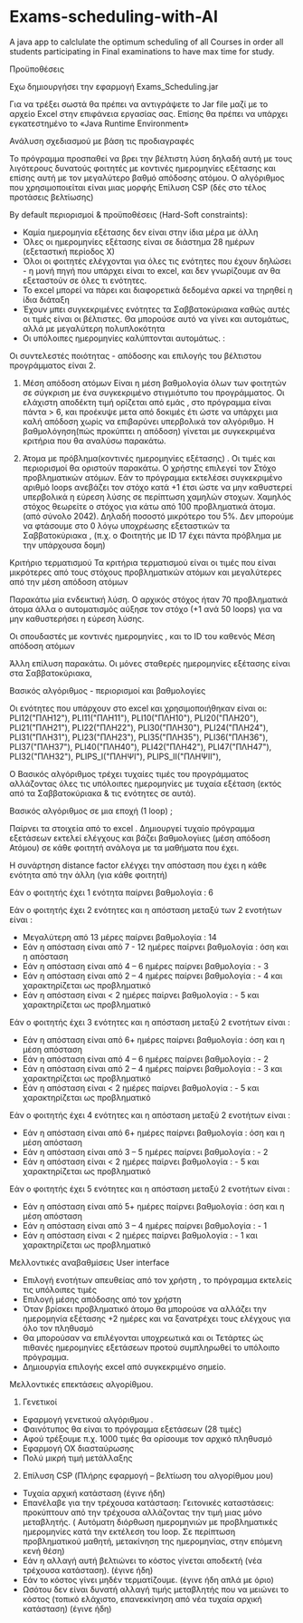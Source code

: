 # Exams-scheduling-with-AI
A java app to calclulate the optimum scheduling of all Courses in order all students participating in Final examinations to have max time for study.

Προϋποθέσεις

Eχω δημιουργήσει την εφαρμογή Exams_Scheduling.jar 

Για να τρέξει σωστά θα πρέπει να αντιγράψετε το Jar file μαζί με το αρχείο Excel στην επιφάνεια εργασίας σας.
Επίσης θα πρέπει να υπάρχει εγκατεστημένο το «Java Runtime Environment» 


Ανάλυση σχεδιασμού με βάση τις προδιαγραφές

Το πρόγραμμα προσπαθεί να βρει την βέλτιστη λύση δηλαδή αυτή με  τους λιγότερους δυνατούς φοιτητές με κοντινές ημερομηνίες εξέτασης και επίσης αυτή με τον μεγαλύτερο βαθμό απόδοσης ατόμου. O αλγόριθμος που χρησιμοποιείται είναι μιας μορφής Επίλυση CSP (δές στο τέλος προτάσεις βελτίωσης)

By default περιορισμοί & προϋποθέσεις (Hard-Soft constraints):

-	Καμία ημερομηνία εξέτασης δεν είναι στην ίδια μέρα με άλλη
-	Όλες οι ημερομηνίες εξέτασης είναι σε διάστημα 28 ημέρων (εξεταστική περίοδος Χ)
-	Όλοι οι φοιτητές ελέγχονται για όλες τις ενότητες που έχουν δηλώσει - η μονή πηγή που υπάρχει είναι το excel, και δεν γνωρίζουμε αν θα εξεταστούν σε όλες τι ενότητες.
-	Το excel μπορεί να πάρει και διαφορετικά δεδομένα αρκεί να τηρηθεί η ίδια διάταξη
-	Έχουν μπει συγκεκριμένες ενότητες τα Σαββατοκύριακα καθώς αυτές οι τιμές είναι οι βέλτιστες. Θα μπορούσε αυτό να γίνει και αυτομάτως, αλλά με μεγαλύτερη πολυπλοκότητα
-	Οι υπόλοιπες ημερομηνίες καλύπτονται αυτομάτως. :

Οι συντελεστές ποιότητας - απόδοσης και επιλογής του βέλτιστου προγράμματος είναι 2.

1)	Μέση απόδοση ατόμων
Είναι η μέση βαθμολογία όλων των φοιτητών σε σύγκριση με ένα συγκεκριμένο στιγμιότυπο του προγράμματος. Οι ελάχιστη αποδέκτη τιμή ορίζεται από εμάς , στο πρόγραμμα είναι πάντα > 6, και προέκυψε μετα από δοκιμές έτι ώστε να υπάρχει μια καλή απόδοση χωρίς να επιβαρύνει υπερβολικά τον αλγόριθμο.  Η βαθμολόγηση(πώς προκύπτει η απόδοση) γίνεται με συγκεκριμένα κριτήρια που θα αναλύσω παρακάτω.

2)	Άτομα με πρόβλημα(κοντινές ημερομηνίες εξέτασης) . 
Οι τιμές και περιορισμοί θα οριστούν παρακάτω. Ο χρήστης επιλεγεί τον Στόχο προβληματικών ατόμων. Εάν το πρόγραμμα εκτελέσει συγκεκριμένο αριθμό loops ανεβάζει τον στόχο κατά +1 έτσι ώστε να μην καθυστερεί υπερβολικά η εύρεση λύσης σε περίπτωση χαμηλών στοχων.
Χαμηλός στόχος θεωρείτε ο στόχος για κάτω από 100 προβληματικά άτομα. (από σύνολο 2042). Δηλαδή ποσοστό μικρότερο του 5%.  Δεν μπορούμε να φτάσουμε στο 0 λόγω υποχρέωσης εξεταστικών τα Σαββατοκύριακα , (π.χ. ο Φοιτητής  με ID 17 έχει πάντα πρόβλημα με την υπάρχουσα δομη)

Κριτήριο τερματισμού
Τα κριτήρια τερματισμού είναι οι τιμές που είναι μικρότερες από τους στόχους προβληματικών ατόμων και μεγαλύτερες από την μέση απόδοση ατόμων 
 
 
Παρακάτω μία ενδεικτική λύση. 
Ο αρχικός στόχος ήταν 70 προβληματικά άτομα άλλα o αυτοματισμός αύξησε τον στόχο (+1 ανά 50 loops) για να μην καθυστερήσει η εύρεση λύσης.
 

Οι σπουδαστές με κοντινές ημερομηνίες , και το ID του καθενός                       Μέση απόδοση ατόμων 

Άλλη επίλυση παρακάτω.  Οι μόνες σταθερές ημερομηνίες εξέτασης είναι στα Σαββατοκύριακα,
 
 
Βασικός αλγόριθμος - περιορισμοί και βαθμολογίες

Οι ενότητες που υπάρχουν στο excel και χρησιμοποιήθηκαν είναι οι:
PLI12("ΠΛΗ12"),
PLI11("ΠΛΗ11"),
PLI10("ΠΛΗ10"),
PLI20("ΠΛΗ20"),
PLI21("ΠΛΗ21"),
PLI22("ΠΛΗ22"),
PLI30("ΠΛΗ30"),
PLI24("ΠΛΗ24"),
PLI31("ΠΛΗ31"),
PLI23("ΠΛΗ23"),
PLI35("ΠΛΗ35"),
PLI36("ΠΛΗ36"),
PLI37("ΠΛΗ37"),
PLI40("ΠΛΗ40"),
PLI42("ΠΛΗ42"),
PLI47("ΠΛΗ47"),
PLI32("ΠΛΗ32"),
PLIPS_I("ΠΛΗΨΙ"),
PLIPS_II("ΠΛΗΨΙΙ"),


Ο Βασικός αλγόριθμος τρέχει τυχαίες τιμές του προγράμματος αλλάζοντας όλες τις υπόλοιπες ημερομηνίες με τυχαία εξέταση (εκτός από τα Σαββατοκύριακα & τις ενότητες σε αυτά). 

Βασικός αλγόριθμος σε μια εποχή (1 loop) ;

Παίρνει τα στοιχεία από το excel .
Δημιουργεί τυχαίο πρόγραμμα εξετάσεων εκτελεί ελέγχους και βάζει βαθμολογίιες (μέση απόδοση Ατόμου) σε κάθε φοιτητή ανάλογα με τα μαθήματα που έχει. 

Η συνάρτηση distance factor ελέγχει την απόσταση που έχει η κάθε ενότητα από την άλλη (για κάθε φοιτητή)
 

Εάν ο φοιτητής έχει 1 ενότητα
παίρνει βαθμολογία : 6

Εάν ο φοιτητής έχει 2 ενότητες και η απόσταση μεταξύ των 2 ενοτήτων είναι :
-	Μεγαλύτερη από 13 μέρες  παίρνει βαθμολογία : 14
-	Εάν η απόσταση είναι από 7 - 12 ημέρες  παίρνει βαθμολογία : όση και η απόσταση
-	Εάν η απόσταση είναι από 4 – 6 ημέρες παίρνει βαθμολογία : - 3
-	Εάν η απόσταση είναι από 2 – 4 ημέρες παίρνει βαθμολογία : - 4 και χαρακτηρίζεται ως προβληματικό
-	Εάν η απόσταση είναι < 2 ημέρες παίρνει βαθμολογία : - 5 και χαρακτηρίζεται ως προβληματικό

Εάν ο φοιτητής έχει 3 ενότητες και η απόσταση μεταξύ  2 ενοτήτων είναι :
-	Εάν η απόσταση είναι από 6+ ημέρες  παίρνει βαθμολογία : όση και η μέση απόσταση
-	Εάν η απόσταση είναι από 4 – 6 ημέρες παίρνει βαθμολογία : - 2
-	Εάν η απόσταση είναι από 2 – 4 ημέρες παίρνει βαθμολογία : - 3 και χαρακτηρίζεται ως προβληματικό
-	Εάν η απόσταση είναι < 2 ημέρες παίρνει βαθμολογία : - 5 και χαρακτηρίζεται ως προβληματικό


Εάν ο φοιτητής έχει 4 ενότητες και η απόσταση μεταξύ  2 ενοτήτων είναι :
-	Εάν η απόσταση είναι από 6+ ημέρες  παίρνει βαθμολογία : όση και η μέση απόσταση
-	Εάν η απόσταση είναι από 3 – 5 ημέρες παίρνει βαθμολογία : - 2 
-	Εάν η απόσταση είναι < 2 ημέρες παίρνει βαθμολογία : - 5 και χαρακτηρίζεται ως προβληματικό

Εάν ο φοιτητής έχει 5 ενότητες και η απόσταση μεταξύ  2 ενοτήτων είναι :
-	Εάν η απόσταση είναι από 5+ ημέρες  παίρνει βαθμολογία : όση και η μέση απόσταση
-	Εάν η απόσταση είναι από 3 – 4 ημέρες παίρνει βαθμολογία : - 1 
-	Εάν η απόσταση είναι < 2 ημέρες παίρνει βαθμολογία : - 1 και χαρακτηρίζεται ως προβληματικό


Μελλοντικές αναβαθμίσεις User interface
-	Επιλογή ενοτήτων απευθείας από τον χρήστη , το πρόγραμμα εκτελείς τις υπόλοιπες τιμές
-	Επιλογή μέσης απόδοσης από τον χρήστη 
-	Όταν βρίσκει προβληματικό άτομο θα μπορούσε να αλλάζει την ημερομηνία εξέτασης +2 ημέρες και να ξανατρέχει τους ελέγχους για όλο τον πληθυσμό
-	Θα μπορούσαν να επιλέγονται υποχρεωτικά και οι Τετάρτες ώς πιθανές ημερομηνίες εξετάσεων προτού συμπληρωθεί το υπόλοιπο πρόγραμμα.
-	Δημιουργία επιλογής excel από συγκεκριμένο σημείο.

Μελλοντικές επεκτάσεις αλγορίθμου.

1)	Γενετικοί
-	Εφαρμογή γενετικού αλγόριθμου . 
-	Φαινότυπος θα είναι το πρόγραμμα εξετάσεων (28 τιμές)
-	Αφού τρέξουμε π.χ. 1000 τιμές θα ορίσουμε τον αρχικό πληθυσμό
-	Εφαρμογή OX διασταύρωσης  
-	Πολύ μικρή τιμή μετάλλαξης

2)	Επίλυση CSP (Πλήρης εφαρμογή – βελτίωση του αλγορίθμου μου)
-	Τυχαία αρχική κατάσταση (έγινε ήδη)
-	Επανέλαβε για την τρέχουσα κατάσταση:
Γειτονικές καταστάσεις: προκύπτουν από την τρέχουσα αλλάζοντας την τιμή μιας μόνο μεταβλητής.
( Αυτόματη διόρθωση ημερομηνιών με προβληματικές ημερομηνίες κατά την εκτέλεση του loop. Σε περίπτωση προβληματικού μαθητή, μετακίνηση της ημερομηνίας, στην επόμενη κενή θέση)
-	Εάν η αλλαγή αυτή βελτιώνει το κόστος γίνεται αποδεκτή (νέα τρέχουσα κατάσταση). (έγινε ήδη)
-	Εάν το κόστος γίνει μηδέν τερματίζουμε. (έγινε ήδη απλά με όριο)
-	Ωσότου δεν είναι δυνατή αλλαγή τιμής μεταβλητής που να μειώνει το κόστος
(τοπικό ελάχιστο, επανεκκίνηση από νέα τυχαία αρχική κατάσταση) (έγινε ήδη)



